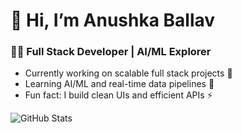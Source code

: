 # 👋 Hi, I’m Anushka Ballav  
### 🧑‍💻 Full Stack Developer | AI/ML Explorer  

-  Currently working on scalable full stack projects 🔭
-  Learning AI/ML and real-time data pipelines 🌱
-  Fun fact: I build clean UIs and efficient APIs ⚡

![GitHub Stats](https://github-readme-stats.vercel.app/api?username=anushka-ballav&show_icons=true&theme=tokyonight)
